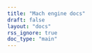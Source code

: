 ```yaml
---
title: "Mach engine docs"
draft: false
layout: "docs"
rss_ignore: true
doc_type: "main"
---
```

